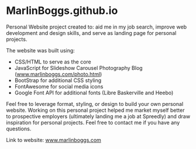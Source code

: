 # MarlinBoggs.github.io
Personal Website project created to: aid me in my job search, improve web development and design skills, and serve as landing page for personal projects.

The website was built using: 
- CSS/HTML to serve as the core
- JavaScript for Slideshow Carousel Photography Blog (www.marlinboggs.com/photo.html)
- BootStrap for additional CSS styling
- FontAwesome for social media icons
- Google Font API for additional fonts (Libre Baskerville and Heebo) 

Feel free to leverage format, styling, or design to build your own personal website. Working on this personal project helped me market myself better to prospective employers (ultimately landing me a job at Spreedly) and draw inspiration for personal projects. Feel free to contact me if you have any questions.

Link to website: www.marlinboggs.com
